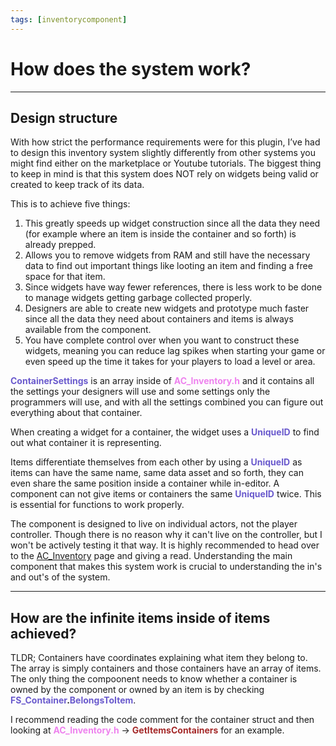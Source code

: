 ```yaml
---
tags: [inventorycomponent]
---
```


# How does the system work?

---
## Design structure
With how strict the performance requirements were for this plugin, I’ve had to design this inventory system slightly differently from other systems you might find either on the marketplace or Youtube tutorials.
The biggest thing to keep in mind is that this system does NOT rely on widgets being valid or created to keep track of its data.

This is to achieve five things:
1. This greatly speeds up widget construction since all the data they need (for example where an item is inside the container and so forth) is already prepped.
2. Allows you to remove widgets from RAM and still have the necessary data to find out important things like looting an item and finding a free space for that item.
3. Since widgets have way fewer references, there is less work to be done to manage widgets getting garbage collected properly.
4. Designers are able to create new widgets and prototype much faster since all the data they need about containers and items is always available from the component.
5. You have complete control over when you want to construct these widgets, meaning you can reduce lag spikes when starting your game or even speed up the time it takes for your players to load a level or area.

<span style="color:slateblue">**ContainerSettings**</span> is an array inside of <span style="color:violet">**AC_Inventory.h**</span> and it contains all the settings your designers will use and some settings only the programmers will use, and with all the settings combined you can figure out everything about that container.

When creating a widget for a container, the widget uses a <span style="color:slateblue">**UniqueID**</span> to find out what container it is representing.

Items differentiate themselves from each other by using a <span style="color:slateblue">**UniqueID**</span> as items can have the same name, same data asset and so forth, they can even share the same position inside a container while in-editor. A component can not give items or containers the same <span style="color:slateblue">**UniqueID**</span> twice. This is essential for functions to work properly.

The component is designed to live on individual actors, not the player controller. Though there is no reason why it can't live on the controller, but I won't be actively testing it that way. It is highly recommended to head over to the [AC_Inventory](https://inventoryframework.github.io/classes-and-settings/ac_inventory/) page and giving a read. Understanding the main component that makes this system work is crucial to understanding the in's and out's of the system.

---
## How are the infinite items inside of items achieved?

TLDR; Containers have coordinates explaining what item they belong to. The array is simply containers and those containers have an array of items. The only thing the compoonent needs to know whether a container is owned by the component or owned by an item is by checking <span style="color:slateblue">**FS_Container**</span>**.**<span style="color:slateblue">**BelongsToItem**</span>.

I recommend reading the code comment for the container struct and then looking at <span style="color:violet">**AC_Inventory.h**</span> -> <span style="color:brown">**GetItemsContainers**</span> for an example.